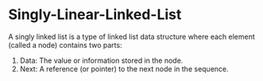 # Singly-Linear-Linked-List
A singly linked list is a type of linked list data structure where each element (called a node) contains two parts:
1) Data: The value or information stored in the node.
2) Next: A reference (or pointer) to the next node in the sequence.
